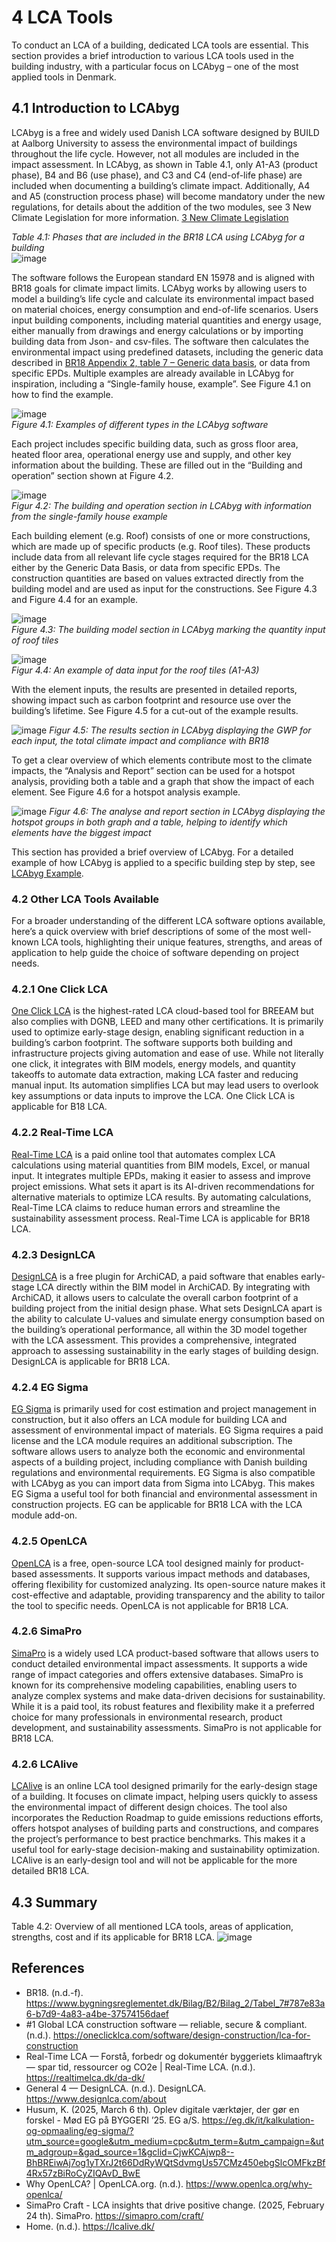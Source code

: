 # 4 LCA Tools
To conduct an LCA of a building, dedicated LCA tools are essential. This section provides a brief introduction to various LCA tools used in the building industry, with a particular focus on LCAbyg – one of the most applied tools in Denmark.

## 4.1 Introduction to LCAbyg
LCAbyg is a free and widely used Danish LCA software designed by BUILD at Aalborg University to assess the environmental impact of buildings throughout the life cycle.  However, not all modules are included in the impact assessment.
In LCAbyg, as shown in Table 4.1, only A1-A3 (product phase), B4 and B6 (use phase), and C3 and C4 (end-of-life phase) are included when documenting a building’s climate impact. Additionally, A4 and A5 (construction process phase) will become mandatory under the new regulations, for details about the addition of the two modules, see 3 New Climate Legislation for more information. [3 New Climate Legislation](https://github.com/timmcginley/41936/blob/151ce26091e0ac09e660d38e0d5b9daede1c892e/Tools/LCAInTheBuiltEnvironment/3_NewClimateLegislation.md)

*Table 4.1: Phases that are included in the BR18 LCA using LCAbyg for a building*  
![image](https://github.com/user-attachments/assets/fa90fd96-93ab-4717-96a3-6a6765605257)

The software follows the European standard EN 15978 and is aligned with BR18 goals for climate impact limits. LCAbyg works by allowing users to model a building’s life cycle and calculate its environmental impact based on material choices, energy consumption and end-of-life scenarios.
Users input building components, including material quantities and energy usage, either manually from drawings and energy calculations or by importing building data from Json- and csv-files. 
The software then calculates the environmental impact using predefined datasets, including the generic data described in [BR18 Appendix 2, table 7 – Generic data basis](https://www.bygningsreglementet.dk/Bilag/B2/Bilag_2/Tabel_7#787e83a6-b7d9-4a83-a4be-37574156daef), or data from specific EPDs. Multiple examples are already available in LCAbyg for inspiration, including a “Single-family house, example”. See Figure 4.1 on how to find the example.

![image](https://github.com/user-attachments/assets/40d704d5-08aa-4765-b615-0af4954a5ed3)  
*Figure 4.1: Examples of different types in the LCAbyg software*

Each project includes specific building data, such as gross floor area, heated floor area, operational energy use and supply, and other key information about the building. These are filled out in the “Building and operation” section shown at Figure 4.2.

![image](https://github.com/user-attachments/assets/fa3808ed-1b24-42de-824c-71c140b4a4c1)  
*Figur 4.2: The building and operation section in LCAbyg with information from the single-family house example*

Each building element (e.g. Roof) consists of one or more constructions, which are made up of specific products (e.g. Roof tiles). These products include data from all relevant life cycle stages required for the BR18 LCA either by the Generic Data Basis, or data from specific EPDs. The construction quantities are based on values extracted directly from the building model and are used as input for the constructions. See Figure 4.3 and Figure 4.4 for an example.

![image](https://github.com/user-attachments/assets/5c15f0da-ebd1-4a82-b546-52c309295715)  
*Figure 4.3: The building model section in LCAbyg marking the quantity input of roof tiles*

![image](https://github.com/user-attachments/assets/0278f063-9f63-467c-b920-148865ac17f0)  
*Figur 4.4: An example of data input for the roof tiles (A1-A3)*

With the element inputs, the results are presented in detailed reports, showing impact such as carbon footprint and resource use over the building’s lifetime. See Figure 4.5 for a cut-out of the example results.

![image](https://github.com/user-attachments/assets/dd365217-22e8-4612-8be4-51b1b5020a79)
*Figur 4.5: The results section in LCAbyg displaying the GWP for each input, the total climate impact and compliance with BR18*

To get a clear overview of which elements contribute most to the climate impacts, the “Analysis and Report” section can be used for a hotspot analysis, providing both a table and a graph that show the impact of each element. See Figure 4.6 for a hotspot analysis example.

![image](https://github.com/user-attachments/assets/2efcbf6e-594b-48fc-8298-524d56e85a6e)
*Figur 4.6: The analyse and report section in LCAbyg displaying the hotspot groups in both graph and a table, helping to identify which elements have the biggest impact*

This section has provided a brief overview of LCAbyg. For a detailed example of how LCAbyg is applied to a specific building step by step, see [LCAbyg Example](https://github.com/timmcginley/41936/blob/e8beaec052bd4bf33c9dd6b141ce6cbb9c323711/Workflows/LCAbyg.md).

### 4.2 Other LCA Tools Available
For a broader understanding of the different LCA software options available, here’s a quick overview with brief descriptions of some of the most well-known LCA tools, highlighting their unique features, strengths, and areas of application to help guide the choice of software depending on project needs.

### 4.2.1 One Click LCA
[One Click LCA](https://oneclicklca.com/software/design-construction/lca-for-construction) is the highest-rated LCA cloud-based tool for BREEAM but also complies with DGNB, LEED and many other certifications. It is primarily used to optimize early-stage design, enabling significant reduction in a building’s carbon footprint. The software supports both building and infrastructure projects giving automation and ease of use. While not literally one click, it integrates with BIM models, energy models, and quantity takeoffs to automate data extraction, making LCA faster and reducing manual input. Its automation simplifies LCA but may lead users to overlook key assumptions or data inputs to improve the LCA. One Click LCA is applicable for B18 LCA.

### 4.2.2 Real-Time LCA
[Real-Time LCA](https://realtimelca.dk/da-dk/) is a paid online tool that automates complex LCA calculations using material quantities from BIM models, Excel, or manual input. It integrates multiple EPDs, making it easier to assess and improve project emissions. What sets it apart is its AI-driven recommendations for alternative materials to optimize LCA results. By automating calculations, Real-Time LCA claims to reduce human errors and streamline the sustainability assessment process. Real-Time LCA is applicable for BR18 LCA. 

### 4.2.3 DesignLCA
[DesignLCA](https://www.designlca.com/about) is a free plugin for ArchiCAD, a paid software that enables early-stage LCA directly within the BIM model in ArchiCAD. By integrating with ArchiCAD, it allows users to calculate the overall carbon footprint of a building project from the initial design phase. What sets DesignLCA apart is the ability to calculate U-values and simulate energy consumption based on the building’s operational performance, all within the 3D model together with the LCA assessment. This provides a comprehensive, integrated approach to assessing sustainability in the early stages of building design. DesignLCA is applicable for BR18 LCA.

### 4.2.4 EG Sigma
[EG Sigma](https://eg.dk/it/kalkulation-og-opmaaling/eg-sigma/?utm_source=google&utm_medium=cpc&utm_term=&utm_campaign=&utm_adgroup=&gad_source=1&gclid=CjwKCAjwp8--BhBREiwAj7og1yTXrJ2t66DdRyWQtSdvmgUs57CMz450ebgSlcOMFkzBf4Rx57zBiRoCyZIQAvD_BwE) is primarily used for cost estimation and project management in construction, but it also offers an LCA module for building LCA and assessment of environmental impact of materials. EG Sigma requires a paid license and the LCA module requires an additional subscription. The software allows users to analyze both the economic and environmental aspects of a building project, including compliance with Danish building regulations and environmental requirements. EG Sigma is also compatible with LCAbyg as you can import data from Sigma into LCAbyg. This makes EG Sigma a useful tool for both financial and environmental assessment in construction projects. EG can be applicable for BR18 LCA with the LCA module add-on. 

### 4.2.5 OpenLCA
[OpenLCA](https://www.openlca.org/why-openlca/) is a free, open-source LCA tool designed mainly for product-based assessments. It supports various impact methods and databases, offering flexibility for customized analyzing. Its open-source nature makes it cost-effective and adaptable, providing transparency and the ability to tailor the tool to specific needs. OpenLCA is not applicable for BR18 LCA. 

### 4.2.6 SimaPro
[SimaPro](https://simapro.com/craft/) is a widely used LCA product-based software that allows users to conduct detailed environmental impact assessments. It supports a wide range of impact categories and offers extensive databases. SimaPro is known for its comprehensive modeling capabilities, enabling users to analyze complex systems and make data-driven decisions for sustainability. While it is a paid tool, its robust features and flexibility make it a preferred choice for many professionals in environmental research, product development, and sustainability assessments. SimaPro is not applicable for BR18 LCA. 

### 4.2.6 LCAlive
[LCAlive](https://lcalive.dk/) is an online LCA tool designed primarily for the early-design stage of a building. It focuses on climate impact, helping users quickly to assess the environmental impact of different design choices. The tool also incorporates the Reduction Roadmap to guide emissions reductions efforts, offers hotspot analyses of building parts and constructions, and compares the project’s performance to best practice benchmarks. This makes it a useful tool for early-stage decision-making and sustainability optimization. LCAlive is an early-design tool and will not be applicable for the more detailed BR18 LCA.

## 4.3 Summary

Table 4.2: Overview of all mentioned LCA tools, areas of application, strengths, cost and if its applicable for BR18 LCA.
![image](https://github.com/user-attachments/assets/b9d7b65d-037b-467c-b5cb-7d056d9a1915)


## References
- BR18. (n.d.-f). https://www.bygningsreglementet.dk/Bilag/B2/Bilag_2/Tabel_7#787e83a6-b7d9-4a83-a4be-37574156daef
- #1 Global LCA construction software — reliable, secure & compliant. (n.d.). https://oneclicklca.com/software/design-construction/lca-for-construction
- Real-Time LCA — Forstå, forbedr og dokumentér byggeriets klimaaftryk — spar tid, ressourcer og CO2e | Real-Time LCA. (n.d.). https://realtimelca.dk/da-dk/
- General 4 — DesignLCA. (n.d.). DesignLCA. https://www.designlca.com/about
- Husum, K. (2025, March 6 th). Oplev digitale værktøjer, der gør en forskel - Mød EG på BYGGERI ’25. EG a/S. https://eg.dk/it/kalkulation-og-opmaaling/eg-sigma/?utm_source=google&utm_medium=cpc&utm_term=&utm_campaign=&utm_adgroup=&gad_source=1&gclid=CjwKCAjwp8--BhBREiwAj7og1yTXrJ2t66DdRyWQtSdvmgUs57CMz450ebgSlcOMFkzBf4Rx57zBiRoCyZIQAvD_BwE
- Why OpenLCA? | OpenLCA.org. (n.d.). https://www.openlca.org/why-openlca/
- SimaPro Craft - LCA insights that drive positive change. (2025, February 24 th). SimaPro. https://simapro.com/craft/
- Home. (n.d.). https://lcalive.dk/





